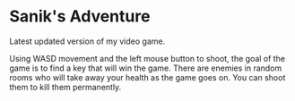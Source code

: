 # Sanik's Adventure
Latest updated version of my video game. 

Using WASD movement and the left mouse button to shoot, the goal of the game
is to find a key that will win the game. There are enemies in random rooms who
will take away your health as the game goes on. You can shoot them to kill them
permanently. 
